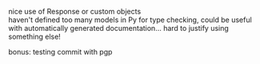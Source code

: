 nice use of Response or custom objects  
haven't defined too many models in Py for type checking, could be useful  
with automatically generated documentation... hard to justify using something else!  


bonus: testing commit with pgp  
